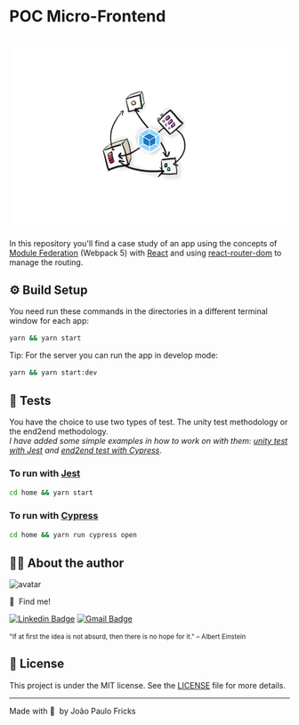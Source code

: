 # POC Micro-Frontend

<h1 align="center">
    <img alt="Webpack" src=".github/modulefederation.png" width="500" />
</h1>

In this repository you'll find a case study of an app using the concepts of [Module Federation](https://webpack.js.org/concepts/module-federation/) (Webpack 5) with [React](https://reactjs.org/) and using [react-router-dom](https://reactrouter.com/) to manage the routing.

## :gear: Build Setup

You need run these commands in the directories in a different terminal window for each app:

```bash
yarn && yarn start
```

Tip: For the server you can run the app in develop mode:

```bash
yarn && yarn start:dev

```

## :microscope: Tests

You have the choice to use two types of test. The unity test methodology or the end2end methodology.  
_I have added some simple examples in how to work on with them: [unity test with Jest](home/src/useCartCount.spec.js) and [end2end test with Cypress](home/cypress/integration/e2e_spec.js)_.

### To run with [Jest](https://jestjs.io/)

```bash
cd home && yarn start
```

### To run with [Cypress](https://www.cypress.io/)

```bash
cd home && yarn run cypress open
```

## :man_technologist: About the author

<img src="https://github.com/jpcmf.png" width="235" alt="avatar"/>

:wolf:&nbsp; Find me!

[![Linkedin Badge](https://img.shields.io/badge/-joaopaulo80-blue?style=flat-square&logo=Linkedin&logoColor=white&link=https://www.linkedin.com/in/joaopaulo80/)](https://www.linkedin.com/in/joaopaulo80/)
[![Gmail Badge](https://img.shields.io/badge/-jpfricks@gmail.com-c14438?style=flat-square&logo=Gmail&logoColor=white&link=mailto:jpfricks@gmail.com)](mailto:jpfricks@gmail.com)

<small>"If at first the idea is not absurd, then there is no hope for it." – Albert Einstein</small>

## :memo: License

This project is under the MIT license. See the [LICENSE](LICENSE.md) file for more details.

---

Made with :purple_heart:&nbsp; by João Paulo Fricks
